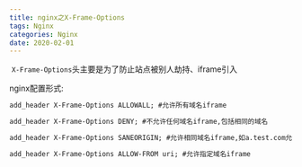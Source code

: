 ```yaml
---
title: nginx之X-Frame-Options 
tags: Nginx
categories: Nginx
date: 2020-02-01
---
```

 `X-Frame-Options`头主要是为了防止站点被别人劫持、iframe引入

nginx配置形式:

```xml
add_header X-Frame-Options ALLOWALL; #允许所有域名iframe

add_header X-Frame-Options DENY; #不允许任何域名iframe,包括相同的域名

add_header X-Frame-Options SANEORIGIN; #允许相同域名iframe,如a.test.com允许b.test.com

add_header X-Frame-Options ALLOW-FROM uri; #允许指定域名iframe
```

